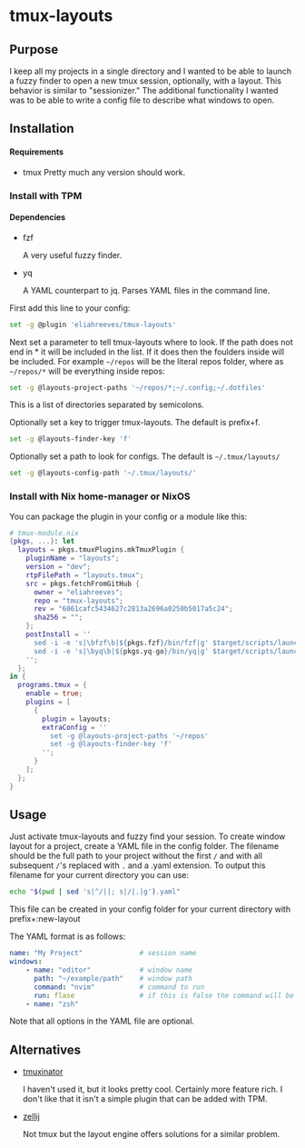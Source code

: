 # tmux-layouts

## Purpose

I keep all my projects in a single directory and I wanted to be able to launch a fuzzy finder to open a new tmux session, optionally, with a layout. This behavior is similar to "sessionizer." The additional functionality I wanted was to be able to write a config file to describe what windows to open.

## Installation
#### Requirements
- tmux
   Pretty much any version should work.
### Install with TPM
#### Dependencies
- fzf

    A very useful fuzzy finder.
- yq

    A YAML counterpart to jq. Parses YAML files in the command line.

First add this line to your config:
```bash
set -g @plugin 'eliahreeves/tmux-layouts'
```

Next set a parameter to tell tmux-layouts where to look. If the path does not end in * it will be included in the list. If it does then the foulders inside will be included. For example `~/repos` will be the literal repos folder, where as `~/repos/*` will be everything inside repos:
```bash
set -g @layouts-project-paths '~/repos/*;~/.config;~/.dotfiles'
```
This is a list of directories separated by semicolons.

Optionally set a key to trigger tmux-layouts. The default is prefix+f.
```bash
set -g @layouts-finder-key 'f'
```

Optionally set a path to look for configs. The default is `~/.tmux/layouts/`
```bash
set -g @layouts-config-path '~/.tmux/layouts/'
```
### Install with Nix home-manager or NixOS
You can package the plugin in your config or a module like this:
```nix
# tmux-module.nix
{pkgs, ...}: let
  layouts = pkgs.tmuxPlugins.mkTmuxPlugin {
    pluginName = "layouts";
    version = "dev";
    rtpFilePath = "layouts.tmux";
    src = pkgs.fetchFromGitHub {
      owner = "eliahreeves";
      repo = "tmux-layouts";
      rev = "6061cafc5434627c2813a2696a0250b5017a5c24";
      sha256 = "";
    };
    postInstall = ''
      sed -i -e 's|\bfzf\b|${pkgs.fzf}/bin/fzf|g' $target/scripts/launch.sh
      sed -i -e 's|\byq\b|${pkgs.yq-go}/bin/yq|g' $target/scripts/launch.sh
    '';
  };
in {
  programs.tmux = {
    enable = true;
    plugins = [
      {
        plugin = layouts;
        extraConfig = ''
          set -g @layouts-project-paths '~/repos'
          set -g @layouts-finder-key 'f'
        '';
      }
    ];
  };
}
```
## Usage

Just activate tmux-layouts and fuzzy find your session. To create window layout for a project, create a YAML file in the config folder. The filename should be the full path to your project without the first `/` and with all subsequent `/`'s replaced with `.` and a .yaml extension. To output this filename for your current directory you can use: 
```bash
echo "$(pwd | sed 's|^/||; s|/|.|g').yaml"
```
This file can be created in your config folder for your current directory with prefix+:new-layout

The YAML format is as follows:
```yaml
name: "My Project"              # session name
windows:
    - name: "editor"            # window name
      path: "~/example/path"    # window path
      command: "nvim"           # command to run       
      run: flase                # if this is false the command will be typed but not run, default true
    - name: "zsh"
```
Note that all options in the YAML file are optional.

## Alternatives
- [tmuxinator](https://github.com/tmuxinator/tmuxinator)

    I haven't used it, but it looks pretty cool. Certainly more feature rich. I don't like that it isn't a simple plugin that can be added with TPM.

- [zellij](https://github.com/zellij-org/zellij)

    Not tmux but the layout engine offers solutions for a similar problem.


